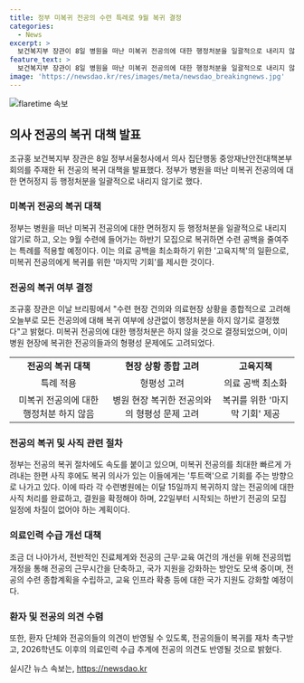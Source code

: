 ```yaml
---
title: 정부 미복귀 전공의 수련 특례로 9월 복귀 결정
categories:
  - News
excerpt: >
  보건복지부 장관이 8일 병원을 떠난 미복귀 전공의에 대한 행정처분을 일괄적으로 내리지 않기로 결정했다. 오는 9월 수련에 들어가는 하반기 모집으로 복귀하면 수련 공백을 줄여주는 특례를 적용하며 의료 공백을 최소화하기 위해 노력하고 있다. 하반기 전공의 모집 일정에도 차질이 없도록 미복귀 전공의를 최대한 빠르게 가려내고, 복귀 의사가 있는 이들에게 기회를 주기로 했다. 이 외에도 전공의 근무·교육 여건의 개선과 전문의 추가 시험 기회를 제공하는 등 의료인력 수급을 위한 다양한 계획을 밝혔다. 그러나 전공의들의 실제 병원 복귀 여부는 미지수이며, 일부 전공의들은 부정적인 입장을 밝혔다.
feature_text: >
  보건복지부 장관이 8일 병원을 떠난 미복귀 전공의에 대한 행정처분을 일괄적으로 내리지 않기로 결정했다. 오는 9월 수련에 들어가는 하반기 모집으로 복귀하면 수련 공백을 줄여주는 특례를 적용하며 의료 공백을 최소화하기 위해 노력하고 있다. 하반기 전공의 모집 일정에도 차질이 없도록 미복귀 전공의를 최대한 빠르게 가려내고, 복귀 의사가 있는 이들에게 기회를 주기로 했다. 이 외에도 전공의 근무·교육 여건의 개선과 전문의 추가 시험 기회를 제공하는 등 의료인력 수급을 위한 다양한 계획을 밝혔다. 그러나 전공의들의 실제 병원 복귀 여부는 미지수이며, 일부 전공의들은 부정적인 입장을 밝혔다.
image: 'https://newsdao.kr/res/images/meta/newsdao_breakingnews.jpg'
---
```


<p><img src="https://newsdao.kr/res/images/meta/newsdao_breakingnews.jpg" alt="flaretime 속보" /></p>

<h2 data-ke-size="size26">의사 전공의 복귀 대책 발표</h2>

<p data-ke-size="size16">조규홍 보건복지부 장관은 8일 정부서울청사에서 의사 집단행동 중앙재난안전대책본부 회의를 주재한 뒤 전공의 복귀 대책을 발표했다. 정부가 병원을 떠난 미복귀 전공의에 대한 면허정지 등 행정처분을 일괄적으로 내리지 않기로 했다.</p>

<h3 data-ke-size="size24">미복귀 전공의 복귀 대책</h3>

<p data-ke-size="size16">정부는 병원을 떠난 미복귀 전공의에 대한 면허정지 등 행정처분을 일괄적으로 내리지 않기로 하고, 오는 9월 수련에 들어가는 하반기 모집으로 복귀하면 수련 공백을 줄여주는 특례를 적용할 예정이다. 이는 의료 공백을 최소화하기 위한 '고육지책'의 일환으로, 미복귀 전공의에게 복귀를 위한 '마지막 기회'를 제시한 것이다.</p>

<h3 data-ke-size="size24">전공의 복귀 여부 결정</h3>

<p data-ke-size="size16">조규홍 장관은 이날 브리핑에서 "수련 현장 건의와 의료현장 상황을 종합적으로 고려해 오늘부로 모든 전공의에 대해 복귀 여부에 상관없이 행정처분을 하지 않기로 결정했다"고 밝혔다. 미복귀 전공의에 대한 행정처분은 하지 않을 것으로 결정되었으며, 이미 병원 현장에 복귀한 전공의들과의 형평성 문제에도 고려되었다.</p>

<table>
    <tr>
        <td style="text-align: center; height: 17px;"><b>전공의 복귀 대책</b></td>
        <td style="text-align: center; height: 17px;"><b>현장 상황 종합 고려</b></td>
        <td style="text-align: center; height: 17px;"><b>고육지책</b></td>
    </tr>
    <tr>
        <td style="text-align: center;">특례 적용</td>
        <td style="text-align: center;">형평성 고려</td>
        <td style="text-align: center;">의료 공백 최소화</td>
    </tr>
    <tr>
        <td style="text-align: center;">미복귀 전공의에 대한 행정처분 하지 않음</td>
        <td style="text-align: center;">병원 현장 복귀한 전공의와의 형평성 문제 고려</td>
        <td style="text-align: center;">복귀를 위한 '마지막 기회' 제공</td>
    </tr>
</table>

<h3 data-ke-size="size24">전공의 복귀 및 사직 관련 절차</h3>

<p data-ke-size="size16">정부는 전공의 복귀 절차에도 속도를 붙이고 있으며, 미복귀 전공의를 최대한 빠르게 가려내는 한편 사직 후에도 복귀 의사가 있는 이들에게는 '투트랙'으로 기회를 주는 방향으로 나가고 있다. 이에 따라 각 수련병원에는 이달 15일까지 복귀하지 않는 전공의에 대한 사직 처리를 완료하고, 결원을 확정해야 하며, 22일부터 시작되는 하반기 전공의 모집 일정에 차질이 없어야 하는 계획이다.</p>

<h3 data-ke-size="size24">의료인력 수급 개선 대책</h3>

<p data-ke-size="size16">조금 더 나아가서, 전반적인 진료체계와 전공의 근무·교육 여건의 개선을 위해 전공의법 개정을 통해 전공의 근무시간을 단축하고, 국가 지원을 강화하는 방안도 모색 중이며, 전공의 수련 종합계획을 수립하고, 교육 인프라 확충 등에 대한 국가 지원도 강화할 예정이다.</p>

<h3 data-ke-size="size24">환자 및 전공의 의견 수렴</h3>

<p data-ke-size="size16">또한, 환자 단체와 전공의들의 의견이 반영될 수 있도록, 전공의들이 복귀를 재차 촉구받고, 2026학년도 이후의 의료인력 수급 추계에 전공의 의견도 반영될 것으로 밝혔다.</p>
실시간 뉴스 속보는, <a href="https://newsdao.kr" rel="dofollow">https://newsdao.kr</a>


